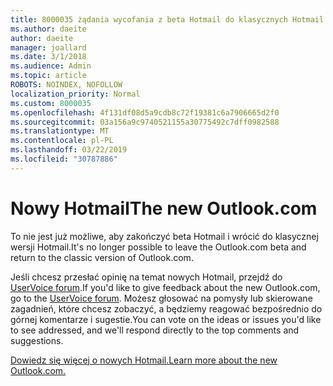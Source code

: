 ```yaml
---
title: 8000035 żądania wycofania z beta Hotmail do klasycznych Hotmail
ms.author: daeite
author: daeite
manager: joallard
ms.date: 3/1/2018
ms.audience: Admin
ms.topic: article
ROBOTS: NOINDEX, NOFOLLOW
localization_priority: Normal
ms.custom: 8000035
ms.openlocfilehash: 4f131df08d5a9cdb8c72f19381c6a7906665d2f0
ms.sourcegitcommit: 03a156a9c9740521155a30775492c7dff0982588
ms.translationtype: MT
ms.contentlocale: pl-PL
ms.lasthandoff: 03/22/2019
ms.locfileid: "30787886"
---
```

# <a name="the-new-outlookcom"></a><span data-ttu-id="e33ab-102">Nowy Hotmail</span><span class="sxs-lookup"><span data-stu-id="e33ab-102">The new Outlook.com</span></span>

<span data-ttu-id="e33ab-103">To nie jest już możliwe, aby zakończyć beta Hotmail i wrócić do klasycznej wersji Hotmail.</span><span class="sxs-lookup"><span data-stu-id="e33ab-103">It's no longer possible to leave the Outlook.com beta and return to the classic version of Outlook.com.</span></span>

<span data-ttu-id="e33ab-104">Jeśli chcesz przesłać opinię na temat nowych Hotmail, przejdź do [UserVoice forum](https://go.microsoft.com/fwlink/p/?linkid=851599).</span><span class="sxs-lookup"><span data-stu-id="e33ab-104">If you'd like to give feedback about the new Outlook.com, go to the [UserVoice forum](https://go.microsoft.com/fwlink/p/?linkid=851599).</span></span> <span data-ttu-id="e33ab-105">Możesz głosować na pomysły lub skierowane zagadnień, które chcesz zobaczyć, a będziemy reagować bezpośrednio do górnej komentarze i sugestie.</span><span class="sxs-lookup"><span data-stu-id="e33ab-105">You can vote on the ideas or issues you'd like to see addressed, and we'll respond directly to the top comments and suggestions.</span></span>

[<span data-ttu-id="e33ab-106">Dowiedz się więcej o nowych Hotmail.</span><span class="sxs-lookup"><span data-stu-id="e33ab-106">Learn more about the new Outlook.com.</span></span>](https://go.microsoft.com/fwlink/p/?linkid=874356)